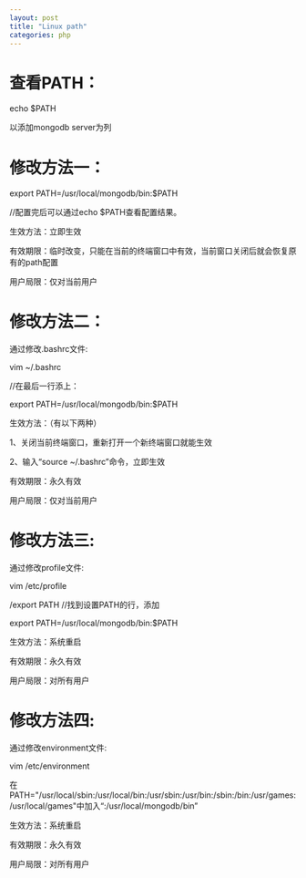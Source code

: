 ```yaml
---
layout: post
title: "Linux path"
categories: php
---
```


# 查看PATH：
echo $PATH

以添加mongodb server为列

# 修改方法一：
export PATH=/usr/local/mongodb/bin:$PATH

//配置完后可以通过echo $PATH查看配置结果。

生效方法：立即生效

有效期限：临时改变，只能在当前的终端窗口中有效，当前窗口关闭后就会恢复原有的path配置

用户局限：仅对当前用户

# 修改方法二：
通过修改.bashrc文件:

vim ~/.bashrc

//在最后一行添上：

export PATH=/usr/local/mongodb/bin:$PATH

生效方法：（有以下两种）

1、关闭当前终端窗口，重新打开一个新终端窗口就能生效

2、输入“source ~/.bashrc”命令，立即生效

有效期限：永久有效

用户局限：仅对当前用户

# 修改方法三:
通过修改profile文件:

vim /etc/profile

/export PATH //找到设置PATH的行，添加

export PATH=/usr/local/mongodb/bin:$PATH

生效方法：系统重启

有效期限：永久有效

用户局限：对所有用户

# 修改方法四:
通过修改environment文件:

vim /etc/environment

在PATH="/usr/local/sbin:/usr/local/bin:/usr/sbin:/usr/bin:/sbin:/bin:/usr/games:/usr/local/games"中加入“:/usr/local/mongodb/bin”

生效方法：系统重启

有效期限：永久有效

用户局限：对所有用户
